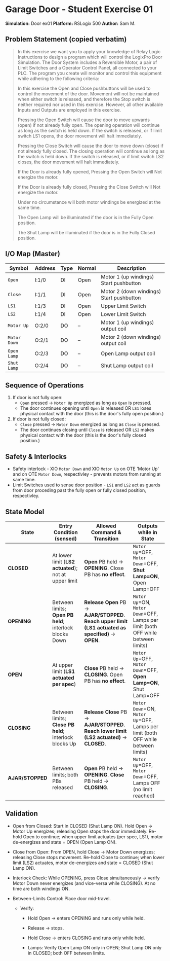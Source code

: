 # Garage Door - Student Exercise 01  

**Simulation:** Door ex01
**Platform:** RSLogix 500 
**Author:** Sam M.


## Problem Statement (copied verbatim)
> In this exercise we want you to apply your knowledge of Relay Logic Instructions to design a program which will control the LogixPro Door Simulation. The Door System includes a Reversible Motor, a pair of Limit Switches and a Operator Control Panel, all connected to your PLC. The program you create will monitor and control this equipment while adhering to the following criteria:
> 
> 
> 
> In this exercise the Open and Close pushbuttons will be used to control the movement of the door. Movement will not be maintained when either switch is released, and therefore the Stop switch is neither required nor used in this exercise. However, all other available Inputs and Outputs are employed in this exercise.
> 
> 
> 
> Pressing the Open Switch will cause the door to move upwards (open) if not already fully open. The opening operation will continue as long as the switch is held down. If the switch is released, or if limit switch LS1 opens, the door movement will halt immediately.
> 
> 
> 
> Pressing the Close Switch will cause the door to move down (close) if not already fully closed. The closing operation will continue as long as the switch is held down. If the switch is released, or if limit switch LS2 closes, the door movement will halt immediately.
> 
> 
> 
> If the Door is already fully opened, Pressing the Open Switch will Not energize the motor.
> 
> 
> 
> If the Door is already fully closed, Pressing the Close Switch will Not energize the motor.
> 
> 
> 
> Under no circumstance will both motor windings be energized at the same time.
> 
> 
> 
> The Open Lamp will be illuminated if the door is in the Fully Open position.
> 
> 
> 
> The Shut Lamp will be illuminated if the door is in the Fully Closed position.

## I/O Map (Master)
| Symbol          | Address | Type | Normal |       Description                        |
| --------------- | ------- | ---- | ------ |  --------------------------------------- |
| `Open`          | I:1/0   | DI   | Open   | Motor 1 (up windings) Start pushbutton   | 
| `Close`         | I:1/1   | DI   | Open   | Motor 2 (down windings) Start pushbutton |
| `LS1`           | I:1/3   | DI   | Open   | Upper Limit Switch                       |
| `LS2`           | I:1/4   | DI   | Open   | Lower Limit Switch                       |
| `Motor Up`      | O:2/0   | DO   | –      | Motor 1 (up windings) output coil        |
| `Motor Down`    | O:2/1   | DO   | –      | Motor 2 (down windings) output coil      |
| `Open Lamp`     | O:2/3   | DO   | –      | Open Lamp output coil                    |
| `Shut Lamp`     | O:2/4   | DO   | –      | Shut Lamp output coil                    |


## Sequence of Operations
1. If door is not fully open:
    - `Open` pressed → `Motor Up` energized as long as `Open` is pressed.
    - The door continues opening until `Open` is released OR `LS1` loses physical contact with the door (this is the door's fully open position.)
2. If door is not fully closed:
    - `Close` pressed → `Motor Down` energized as long as `Close` is pressed.
    - The door continues closing until `Close` is released OR `LS2` makes physical contact with the door (this is the door's fully closed position.)


## Safety & Interlocks
- Safety interlock - XIO `Motor Down` and XIO `Motor Up` on OTE 'Motor Up' and on OTE `Motor Down`, respectivley - prevents motors from running at same time.
- Limit Switches used to sense door position - `LS1` and `LS2` act as guards from door proceding past the fully open or fully closed position, respectivley. 

## State Model
| State            | Entry Condition (sensed)                                | Allowed Command & Transition                                                                          | Outputs while in State                                                           |
| ---------------- | ------------------------------------------------------- | ----------------------------------------------------------------------------------------------------- | -------------------------------------------------------------------------------- |
| **CLOSED**       | At lower limit (**LS2 actuated**); not at upper limit   | **Open** PB held → **OPENING**. Close PB has **no effect**.                                           | `Motor Up`=OFF, `Motor Down`=OFF, **Shut Lamp=ON**, Open Lamp=OFF                |
| **OPENING**      | Between limits; **Open PB held**; interlock blocks Down | **Release Open** PB → **AJAR/STOPPED**. **Reach upper limit (LS1 actuated as specified)** → **OPEN**. | `Motor Up`=ON, `Motor Down`=OFF, Lamps per limit (both OFF while between limits) |
| **OPEN**         | At upper limit (**LS1 actuated per spec**)              | **Close** PB held → **CLOSING**. Open PB has **no effect**.                                           | `Motor Up`=OFF, `Motor Down`=OFF, **Open Lamp=ON**, Shut Lamp=OFF                |
| **CLOSING**      | Between limits; **Close PB held**; interlock blocks Up  | **Release Close** PB → **AJAR/STOPPED**. **Reach lower limit (LS2 actuated)** → **CLOSED**.           | `Motor Down`=ON, `Motor Up`=OFF, Lamps per limit (both OFF while between limits) |
| **AJAR/STOPPED** | Between limits; both PBs released                       | **Open** PB held → **OPENING**. **Close** PB held → **CLOSING**.                                      | `Motor Up`=OFF, `Motor Down`=OFF, Lamps OFF (no limit reached)                   |



## Validation


- Open from Closed: Start in CLOSED (Shut Lamp ON). Hold Open → Motor Up energizes; releasing Open stops the door immediately. Re-hold Open to continue; when upper limit actuates (per spec, LS1), motor de-energizes and state = OPEN (Open Lamp ON).

- Close from Open: From OPEN, hold Close → Motor Down energizes; releasing Close stops movement. Re-hold Close to continue; when lower limit (LS2) actuates, motor de-energizes and state = CLOSED (Shut Lamp ON).

- Interlock Check: While OPENING, press Close simultaneously → verify Motor Down never energizes (and vice-versa while CLOSING). At no time are both windings ON.

- Between-Limits Control: Place door mid-travel.

    - Verify:

        - Hold Open → enters OPENING and runs only while held.

        - Release → stops.

        - Hold Close → enters CLOSING and runs only while held.

        - Lamps: Verify Open Lamp ON only in OPEN; Shut Lamp ON only in CLOSED; both OFF between limits.
